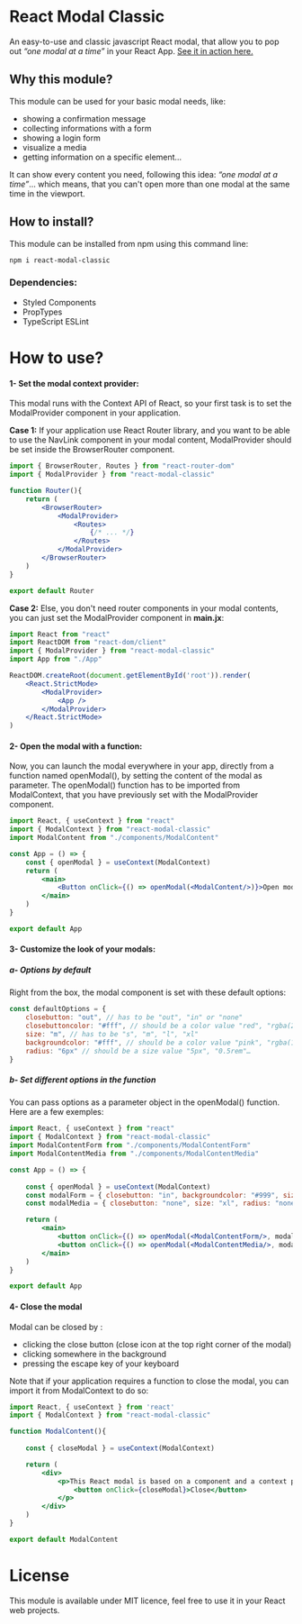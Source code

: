 # React Modal Classic

An easy-to-use and classic javascript React modal, that allow you to pop out *“one modal at a time”* in your React App.
[See it in action here.](https://google.com) 

## Why this module?

This module can be used for your basic modal needs, like:
- showing a confirmation message
- collecting informations with a form
- showing a login form
- visualize a media
- getting information on a specific element…

It can show every content you need, following this idea: *“one modal at a time”*… which means, that you can't open more than one modal at the same time in the viewport. 

## How to install?

This module can be installed from npm using this command line:
```
npm i react-modal-classic
```

### Dependencies:

- Styled Components
- PropTypes
- TypeScript ESLint

# How to use?

#### 1- Set the modal context provider:

This modal runs with the Context API of React, so your first task is to set the ModalProvider component in your application.

**Case 1:** If your application use React Router library, and you want to be able to use the NavLink component in your modal content, ModalProvider should be set inside the BrowserRouter component.  

```jsx
import { BrowserRouter, Routes } from "react-router-dom"
import { ModalProvider } from "react-modal-classic"

function Router(){
    return (
        <BrowserRouter>
            <ModalProvider>
                <Routes>
                    {/* ... */}
                </Routes>
            </ModalProvider>
        </BrowserRouter>
    )
}

export default Router
```
**Case 2:** Else, you don't need router components in your modal contents, you can just set the ModalProvider component in **main.jx**:

```jsx
import React from "react"
import ReactDOM from "react-dom/client"
import { ModalProvider } from "react-modal-classic"
import App from "./App"

ReactDOM.createRoot(document.getElementById('root')).render(
    <React.StrictMode>
        <ModalProvider>
            <App />
        </ModalProvider>
    </React.StrictMode>
)
```

#### 2- Open the modal with a function:
Now, you can launch the modal everywhere in your app, directly from a function named openModal(), by setting the content of the modal as parameter.
The openModal() function has to be imported from ModalContext, that you have previously set with the ModalProvider component.
```jsx
import React, { useContext } from "react"
import { ModalContext } from "react-modal-classic"
import ModalContent from "./components/ModalContent"

const App = () => {
    const { openModal } = useContext(ModalContext)
    return (
        <main>
            <Button onClick={() => openModal(<ModalContent/>)}>Open modal</Button>
        </main>
    )
}

export default App
```

#### 3- Customize the look of your modals:
##### a- Options by default
Right from the box, the modal component is set with these default options:
```javascript
const defaultOptions = {
    closebutton: "out", // has to be "out", "in" or "none"
    closebuttoncolor: "#fff", // should be a color value "red", "rgba(255,0,0,0.5)", "#242424"…
    size: "m", // has to be "s", "m", "l", "xl"
    backgroundcolor: "#fff", // should be a color value "pink", "rgba(120,120,120,0.8)", "#242424"…
    radius: "6px" // should be a size value "5px", "0.5rem"…
}
``` 
##### b- Set different options in the function
You can pass options as a parameter object in the openModal() function. Here are a few exemples:
```jsx
import React, { useContext } from "react"
import { ModalContext } from "react-modal-classic"
import ModalContentForm from "./components/ModalContentForm"
import ModalContentMedia from "./components/ModalContentMedia"

const App = () => {
    
    const { openModal } = useContext(ModalContext)
    const modalForm = { closebutton: "in", backgroundcolor: "#999", size: "m" }
    const modalMedia = { closebutton: "none", size: "xl", radius: "none" }

    return (
        <main>
            <button onClick={() => openModal(<ModalContentForm/>, modalForm), themeFirst}>Open a form</button>
            <button onClick={() => openModal(<ModalContentMedia/>, modalMedia)}>Open a media</button>
        </main>
    )
}

export default App
```

#### 4- Close the modal
Modal can be closed by :
- clicking the close button (close icon at the top right corner of the modal)
- clicking somewhere in the background
- pressing the escape key of your keyboard

Note that if your application requires a function to close the modal, you can import it from ModalContext to do so:
```jsx
import React, { useContext } from 'react'
import { ModalContext } from "react-modal-classic"

function ModalContent(){
    
    const { closeModal } = useContext(ModalContext)

    return (
        <div>
            <p>This React modal is based on a component and a context provider.<br/>
                <button onClick={closeModal}>Close</button>
            </p>
        </div>
    )
}

export default ModalContent
```

# License

This module is available under MIT licence, feel free to use it in your React web projects. 